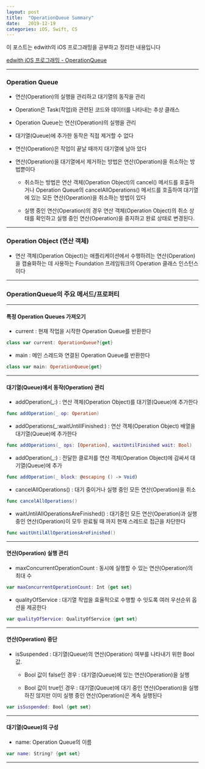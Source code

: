 ```yaml
---
layout: post
title:  "OperationQueue Summary"
date:   2019-12-19
categories: iOS, Swift, CS
---
```


이 포스트는 edwith의 iOS 프로그래밍을 공부하고 정리한 내용입니다

[edwith iOS 프로그래밍 - OperationQueue](https://www.edwith.org/boostcourse-ios/lecture/16898/)

- - -

### Operation Queue

- 연산(Operation)의 실행을 관리하고 대기열의 동작을 관리

- Operation은 Task(작업)와 관련된 코드와 데이터를 나타내는 추상 클래스

- Operation Queue는 연산(Operation)의 실행을 관리

- 대기열(Queue)에 추가한 동작은 직접 제거할 수 없다

- 연산(Operation)은 작업이 끝날 때까지 대기열에 남아 았다

- 연산(Operation)을 대기열에서 제거하는 방법은 연산(Operation)을 취소하는 방법뿐이다

    - 취소하는 방법은 연산 객체(Operation Object)의 cancel() 메서드를 호출하거나 Operation Queue의 cancelAllOperations() 메서드를 호출하여 대기열에 있는 모든 연산(Operation)을 취소하는 방법이 있다
    
    - 실행 중인 연산(Operation)의 경우 연산 객체(Operation Object)의 취소 상태를 확인하고 실행 중인 연산(Operation)을 중지하고 완료 상태로 변경된다.
    
- - -

### Operation Object (연산 객체)

- 연산 객체(Operation Object)는 애플리케이션에서 수행하려는 연산(Operation)을 캡슐화하는 데 사용하는 Foundation 프레임워크의 Operation 클래스 인스턴스이다

- - -

### OperationQueue의 주요 메서드/프로퍼티

- - -

#### 특정 Operation Queues 가져오기

- current : 현재 작업을 시작한 Operation Queue를 반환한다

```swift
class var current: OperationQueue?{get}
```

- main : 메인 스레드와 연결된 Operation Queue를 반환한다

```swift
class var main: OperationQueue{get}
```

- - -

#### 대기열(Queue)에서 동작(Operation) 관리

- addOperation(_:) : 연산 객체(Operation Object)를 대기열(Queue)에 추가한다

```swift
func addOperation(_ op: Operation)
```

- addOperations(_:waitUntillFinished:) : 연산 객체(Operation Object) 배열을 대기열(Queue)에 추가한다

```swift
func addOperations(_ ops: [Operation], waitUntilFinished wait: Bool)
```

- addOperation(_:) : 전달한 클로저를 연산 객체(Operation Object)에 감싸서 대기열(Queue)에 추가

```swift
func addOperation(_ block: @escaping () -> Void)
```

- cancelAllOperations() : 대기 중이거나 실행 중인 모든 연산(Operation)을 취소

```swift
func cancelAllOperations()
```

- waitUntilAllOperationsAreFinished() : 대기중인 모든 연산(Operation)과 실행 중인 연산(Operation)이 모두 완료될 때 까지 현재 스레드로 접근을 차단한다

```swift
func waitUntilAllOperationsAreFinished()
```

- - -

#### 연산(Operation) 실행 관리

- maxConcurrentOperationCount : 동시에 실행할 수 있는 연산(Operation)의 최대 수

```swift
var maxConcurrentOperationCount: Int {get set}
```

- qualityOfService : 대기열 작업을 효율적으로 수행할 수 잇도록 여러 우선순위 옵션을 제공한다

```swift
var qualityOfService: QualityOfService {get set}
```

- - -

#### 연산(Operation) 중단

- isSuspended : 대기열(Queue)의 연산(Operation) 여부를 나타내기 위한 Bool 값.
    
    - Bool 값이 false인 경우 : 대기열(Queue)에 있는 연산(Operation)을 실행
    
    - Bool 값이 true인 경우 : 대기열(Queue)에 대기 중인 연산(Operation)을 실행하진 않지만 이미 실행 중인 연산(Operation)은 계속 실행된다
    
```swift
var isSuspended: Bool {get set}
```

- - -

#### 대기열(Queue)의 구성

- name: Operation Queue의 이름

```swift
var name: String? {get set}
```

- - - 